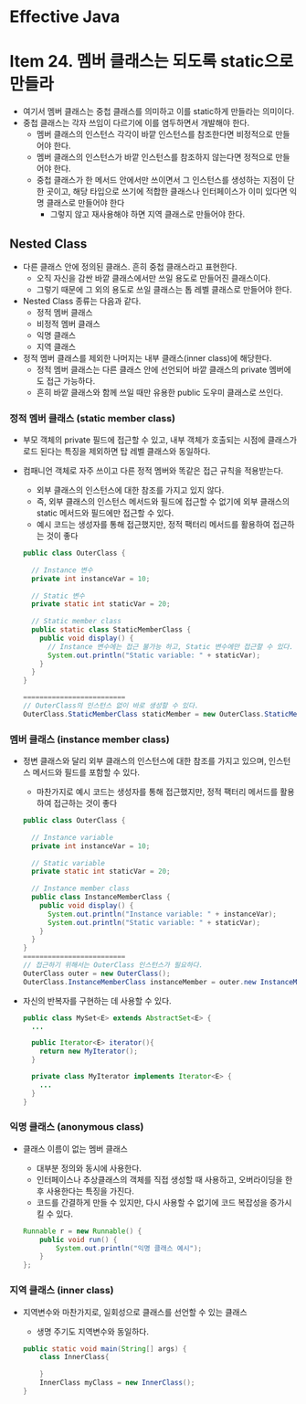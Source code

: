 # Effective Java

# Item 24. 멤버 클래스는 되도록 static으로 만들라

- 여기서 멤버 클래스는 중첩 클래스를 의미하고 이를 static하게 만들라는 의미이다.
- 중첩 클래스는 각자 쓰임이 다르기에 이를 염두하면서 개발해야 한다.
    - 멤버 클래스의 인스턴스 각각이 바깥 인스턴스를 참조한다면 비정적으로 만들어야 한다.
    - 멤버 클래스의 인스턴스가 바깥 인스턴스를 참조하지 않는다면 정적으로 만들어야 한다.
    - 중첩 클래스가 한 메서드 안에서만 쓰이면서 그 인스턴스를 생성하는 지점이 단 한 곳이고, 해당 타입으로 쓰기에 적합한 클래스나 인터페이스가 이미 있다면 익명 클래스로 만들어야 한다
        - 그렇지 않고 재사용해야 하면 지역 클래스로 만들어야 한다.

## Nested Class

- 다른 클래스 안에 정의된 클래스. 흔히 중첩 클래스라고 표현한다.
    - 오직 자신을 감싼 바깥 클래스에서만 쓰일 용도로 만들어진 클래스이다.
    - 그렇기 때문에 그 외의 용도로 쓰일 클래스는 톱 레벨 클래스로 만들어야 한다.
- Nested Class 종류는 다음과 같다.
    - 정적 멤버 클래스
    - 비정적 멤버 클래스
    - 익명 클래스
    - 지역 클래스
- 정적 멤버 클래스를 제외한 나머지는 내부 클래스(inner class)에 해당한다.
    - 정적 멤버 클래스는 다른 클래스 안에 선언되어 바깥 클래스의 private 멤버에도 접근 가능하다.
    - 흔히 바깥 클래스와 함께 쓰일 때만 유용한 public 도우미 클래스로 쓰인다.

### **정적 멤버 클래스 (static member class)**

- 부모 객체의 private 필드에 접근할 수 있고, 내부 객체가 호출되는 시점에 클래스가 로드 된다는 특징을 제외하면 탑 레벨 클래스와 동일하다.
- 컴패니언 객체로 자주 쓰이고 다른 정적 멤버와 똑같은 접근 규칙을 적용받는다.
    - 외부 클래스의 인스턴스에 대한 참조를 가지고 있지 않다.
    - 즉, 외부 클래스의 인스턴스 메서드와 필드에 접근할 수 없기에 외부 클래스의 static 메서드와 필드에만 접근할 수 있다.
    - 예시 코드는 생성자를 통해 접근했지만, 정적 팩터리 메서드를 활용하여 접근하는 것이 좋다

    ```java
    public class OuterClass {
      
      // Instance 변수
      private int instanceVar = 10;
      
      // Static 변수
      private static int staticVar = 20;
      
      // Static member class
      public static class StaticMemberClass {
        public void display() {
          // Instance 변수에는 접근 불가능 하고, Static 변수에만 접근할 수 있다.
          System.out.println("Static variable: " + staticVar); 
        }
      }
    }
    
    =========================
    // OuterClass의 인스턴스 없이 바로 생성할 수 있다.
    OuterClass.StaticMemberClass staticMember = new OuterClass.StaticMemberClass();
    ```


### **멤버 클래스 (instance member class)**

- 정변 클래스와 달리 외부 클래스의 인스턴스에 대한 참조를 가지고 있으며, 인스턴스 메서드와 필드를 포함할 수 있다.
    - 마찬가지로 예시 코드는 생성자를 통해 접근했지만, 정적 팩터리 메서드를 활용하여 접근하는 것이 좋다

    ```java
    public class OuterClass {
      
      // Instance variable
      private int instanceVar = 10;
      
      // Static variable
      private static int staticVar = 20;
      
      // Instance member class
      public class InstanceMemberClass {
        public void display() {
          System.out.println("Instance variable: " + instanceVar); 
          System.out.println("Static variable: " + staticVar);
        }
      }
    }  
    =========================
    // 접근하기 위해서는 OuterClass 인스턴스가 필요하다.
    OuterClass outer = new OuterClass();
    OuterClass.InstanceMemberClass instanceMember = outer.new InstanceMemberClass(); // Instance of inner class
    ```

- 자신의 반복자를 구현하는 데 사용할 수 있다.

    ```java
    public class MySet<E> extends AbstractSet<E> {
      ...
    
      public Iterator<E> iterator(){
        return new MyIterator();
      }
    
      private class MyIterator implements Iterator<E> {
        ...
      }
    }
    ```


### **익명 클래스 (anonymous class)**

- 클래스 이름이 없는 멤버 클래스
    - 대부분 정의와 동시에 사용한다.
    - 인터페이스나 추상클래스의 객체를 직접 생성할 때 사용하고, 오버라이딩을 한 후 사용한다는 특징을 가진다.
    - 코드를 간결하게 만들 수 있지만, 다시 사용할 수 없기에 코드 복잡성을 증가시킬 수 있다.

    ```java
    Runnable r = new Runnable() {
        public void run() {
            System.out.println("익명 클래스 예시");
        }
    };
    ```


### **지역 클래스 (inner class)**

- 지역변수와 마찬가지로, 일회성으로 클래스를 선언할 수 있는 클래스
    - 생명 주기도 지역변수와 동일하다.

    ```java
    public static void main(String[] args) {
        class InnerClass{ 
          
        }
        InnerClass myClass = new InnerClass();
    }
    ```